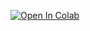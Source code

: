 [![Open In Colab](https://colab.research.google.com/assets/colab-badge.svg)](https://colab.research.google.com/github/mraarone/dsbaseline/blob/master/{{cookiecutter.repo_name}}/notebooks/notebook.ipynb)